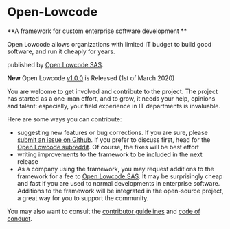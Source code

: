 # Open-Lowcode
**A framework for custom enterprise software development **

Open Lowcode allows organizations with limited IT budget to build good software, and run it cheaply for years. 

published by [Open Lowcode SAS](https://openlowcode.com). 

**New** Open Lowcode [v1.0.0](https://github.com/openlowcode/Open-Lowcode/releases/tag/v1.0.0) is Released (1st of March 2020)

You are welcome to get involved and contribute to the project. The project has started as a one-man effort, and to grow, it needs your help, opinions and talent: especially, your field experience in IT departments is invaluable. 

Here are some ways you can contribute:
* suggesting new features or bug corrections. If you are sure, please [submit an issue on Github](https://github.com/openlowcode/Open-Lowcode/issues). If you prefer to discuss first, head for the [Open Lowcode subreddit](https://www.reddit.com/r/OpenLowcode/). Of course, the fixes will be best effort
* writing improvements to the framework to be included in the next release
* As a company using the framework, you may request additions to the framework for a fee to [Open Lowcode SAS](https://openlowcode.com). It may be surprisingly cheap and fast if you are used to normal developments in enterprise software. Additions to the framework will be integrated  in the open-source project, a great way for you to support the community.

You may also want to consult the [contributor guidelines](https://github.com/openlowcode/Open-Lowcode/blob/master/CONTRIBUTING.md) and [code of conduct](https://github.com/openlowcode/Open-Lowcode/blob/master/CODE_OF_CONDUCT.md).
